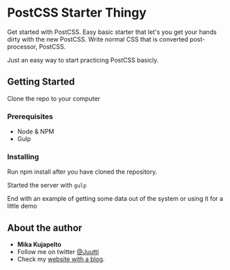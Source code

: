 # PostCSS Starter Thingy

Get started with PostCSS. Easy basic starter that let's you get your hands dirty with the new PostCSS. Write normal CSS that is converted post-processor, PostCSS. 

Just an easy way to start practicing PostCSS basicly.

## Getting Started

Clone the repo to your computer

### Prerequisites

* Node & NPM
* Gulp


### Installing

Run npm install after you have cloned the repository. 

Started the server with `gulp`

End with an example of getting some data out of the system or using it for a little demo


## About the author

* **Mika Kujapelto** 
* Follow me on twitter <a href="twitter.com/juutti">@Juutti</a>
* Check my <a href="http://www.mikakujapelto.com/" target="_blank" title="Mika Kujapelto's homepage">website with a blog</a>.